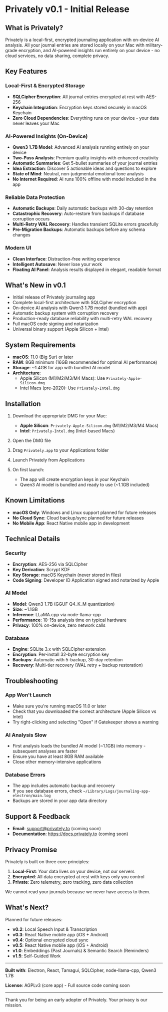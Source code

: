 # Privately v0.1 - Initial Release

## What is Privately?

Privately is a local-first, encrypted journaling application with on-device AI analysis. All your journal entries are stored locally on your Mac with military-grade encryption, and AI-powered insights run entirely on your device - no cloud services, no data sharing, complete privacy.

## Key Features

### Local-First & Encrypted Storage
- **SQLCipher Encryption**: All journal entries encrypted at rest with AES-256
- **Keychain Integration**: Encryption keys stored securely in macOS Keychain
- **Zero Cloud Dependencies**: Everything runs on your device - your data never leaves your Mac

### AI-Powered Insights (On-Device)
- **Qwen3 1.7B Model**: Advanced AI analysis running entirely on your device
- **Two-Pass Analysis**: Premium quality insights with enhanced creativity
- **Automatic Summaries**: Get 5-bullet summaries of your journal entries
- **Idea Extraction**: Discover 5 actionable ideas and questions to explore
- **State of Mind**: Neutral, non-judgmental emotional tone analysis
- **No Internet Required**: AI runs 100% offline with model included in the app

### Reliable Data Protection
- **Automatic Backups**: Daily automatic backups with 30-day retention
- **Catastrophic Recovery**: Auto-restore from backups if database corruption occurs
- **Multi-Retry WAL Recovery**: Handles transient SQLite errors gracefully
- **Pre-Migration Backups**: Automatic backups before any schema changes

### Modern UI
- **Clean Interface**: Distraction-free writing experience
- **Intelligent Autosave**: Never lose your work
- **Floating AI Panel**: Analysis results displayed in elegant, readable format

## What's New in v0.1

- Initial release of Privately journaling app
- Complete local-first architecture with SQLCipher encryption
- On-device AI analysis with Qwen3 1.7B model (bundled with app)
- Automatic backup system with corruption recovery
- Production-ready database reliability with multi-retry WAL recovery
- Full macOS code signing and notarization
- Universal binary support (Apple Silicon + Intel)

## System Requirements

- **macOS**: 11.0 (Big Sur) or later
- **RAM**: 8GB minimum (16GB recommended for optimal AI performance)
- **Storage**: ~1.4GB for app with bundled AI model
- **Architecture**:
  - Apple Silicon (M1/M2/M3/M4 Macs): Use `Privately-Apple-Silicon.dmg`
  - Intel Macs (pre-2020): Use `Privately-Intel.dmg`

## Installation

1. Download the appropriate DMG for your Mac:
   - **Apple Silicon**: `Privately-Apple-Silicon.dmg` (M1/M2/M3/M4 Macs)
   - **Intel**: `Privately-Intel.dmg` (Intel-based Macs)

2. Open the DMG file
3. Drag `Privately.app` to your Applications folder
4. Launch Privately from Applications
5. On first launch:
   - The app will create encryption keys in your Keychain
   - Qwen3 AI model is bundled and ready to use (~1.1GB included)

## Known Limitations

- **macOS Only**: Windows and Linux support planned for future releases
- **No Cloud Sync**: Cloud backup/sync planned for future releases
- **No Mobile App**: React Native mobile app in development

## Technical Details

### Security
- **Encryption**: AES-256 via SQLCipher
- **Key Derivation**: Scrypt KDF
- **Key Storage**: macOS Keychain (never stored in files)
- **Code Signing**: Developer ID Application signed and notarized by Apple

### AI Model
- **Model**: Qwen3 1.7B (GGUF Q4_K_M quantization)
- **Size**: ~1.1GB
- **Inference**: LLaMA.cpp via node-llama-cpp
- **Performance**: 10-15s analysis time on typical hardware
- **Privacy**: 100% on-device, zero network calls

### Database
- **Engine**: SQLite 3.x with SQLCipher extension
- **Encryption**: Per-install 32-byte encryption key
- **Backups**: Automatic with 5-backup, 30-day retention
- **Recovery**: Multi-tier recovery (WAL retry + backup restoration)

## Troubleshooting

### App Won't Launch
- Make sure you're running macOS 11.0 or later
- Check that you downloaded the correct architecture (Apple Silicon vs Intel)
- Try right-clicking and selecting "Open" if Gatekeeper shows a warning

### AI Analysis Slow
- First analysis loads the bundled AI model (~1.1GB) into memory - subsequent analyses are faster
- Ensure you have at least 8GB RAM available
- Close other memory-intensive applications

### Database Errors
- The app includes automatic backup and recovery
- If you see database errors, check `~/Library/Logs/journaling-app-electron/main.log`
- Backups are stored in your app data directory

## Support & Feedback

- **Email**: support@privately.to (coming soon)
- **Documentation**: https://docs.privately.to (coming soon)

## Privacy Promise

Privately is built on three core principles:

1. **Local-First**: Your data lives on your device, not our servers
2. **Encrypted**: All data encrypted at rest with keys only you control
3. **Private**: Zero telemetry, zero tracking, zero data collection

We cannot read your journals because we never have access to them.

## What's Next?

Planned for future releases:
- **v0.2**: Local Speech Input & Transcription
- **v0.3**: React Native mobile app (iOS + Android)
- **v0.4**: Optional encrypted cloud sync
- **v0.5**: React Native mobile app (iOS + Android)
- **v1.0**: Embeddings (Past Journals) & Semantic Search (Reminders)
- **v1.5**: Self-Guided Work

---

**Built with**: Electron, React, Tamagui, SQLCipher, node-llama-cpp, Qwen3 1.7B

**License**: AGPLv3 (core app) - Full source code coming soon

---

Thank you for being an early adopter of Privately. Your privacy is our mission.